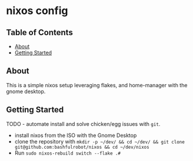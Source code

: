 # nixos config

## Table of Contents

- [About](#about)
- [Getting Started](#getting_started)

## About <a name = "about"></a>

This is a simple nixos setup leveraging flakes, and home-manager with the gnome desktop. 

## Getting Started <a name = "getting_started"></a>

TODO - automate install and solve chicken/egg issues with `git`.

- install nixos from the ISO with the Gnome Desktop
- clone the repository with `mkdir -p ~/dev/ && cd ~/dev/ && git clone git@github.com:bashfulrobot/nixos && cd ~/dev/nixos`
- Run `sudo nixos-rebuild switch --flake .#`
